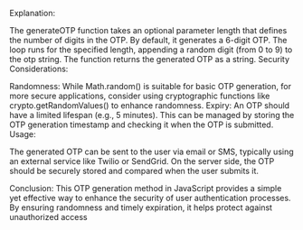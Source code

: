 Explanation:

The generateOTP function takes an optional parameter length that defines the number of digits in the OTP. By default, it generates a 6-digit OTP.
The loop runs for the specified length, appending a random digit (from 0 to 9) to the otp string.
The function returns the generated OTP as a string.
Security Considerations:

Randomness: While Math.random() is suitable for basic OTP generation, for more secure applications, consider using cryptographic functions like crypto.getRandomValues() to enhance randomness.
Expiry: An OTP should have a limited lifespan (e.g., 5 minutes). This can be managed by storing the OTP generation timestamp and checking it when the OTP is submitted.
Usage:

The generated OTP can be sent to the user via email or SMS, typically using an external service like Twilio or SendGrid.
On the server side, the OTP should be securely stored and compared when the user submits it.  

Conclusion:
This OTP generation method in JavaScript provides a simple yet effective way to enhance the security of user authentication processes. By ensuring randomness and timely expiration, it helps protect against unauthorized access
